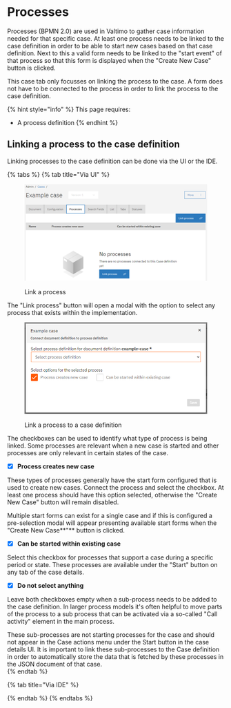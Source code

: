 # Processes

Processes (BPMN 2.0) are used in Valtimo to gather case information needed for that specific case. At least one process needs to be linked to the case definition in order to be able to start new cases based on that case definition. Next to this a valid form needs to be linked to the "start event" of that process so that this form is displayed when the "Create New Case" button is clicked.

This case tab only focusses on linking the process to the case. A form does not have to be connected to the process in order to link the process to the case definition.

{% hint style="info" %}
This page requires:

* A process definition
{% endhint %}

## Linking a process to the case definition

Linking processes to the case definition can be done via the UI or the IDE.

{% tabs %}
{% tab title="Via UI" %}
<figure><img src="../../.gitbook/assets/image (32).png" alt=""><figcaption><p>Link a process</p></figcaption></figure>

The "Link process" button will open a modal with the option to select any process that exists within the implementation.



<div align="left" data-full-width="false">

<figure><img src="../../.gitbook/assets/image (33).png" alt=""><figcaption><p>Link a process to a case definition</p></figcaption></figure>

</div>

The checkboxes can be used to identify what type of process is being linked. Some processes are relevant when a new case is started and other processes are only relevant in certain states of the case.\
&#x20;

* [x] **Process creates new case**

These types of processes generally have the start form configured that is used to create new cases. Connect the process and select the checkbox. At least one process should have this option selected, otherwise the "Create New Case" button will remain disabled.

Multiple start forms can exist for a single case and if this is configured a pre-selection modal will appear presenting available start forms when the "Create New Case**"** button is clicked.\
&#x20;

* [x] **Can be started within existing case**

Select this checkbox for processes that support a case during a specific period or state. These processes are available under the "Start" button on any tab of the case details.\
&#x20;

* [x] **Do not select anything**

Leave both checkboxes empty when a sub-process needs to be added to the case definition. In larger process models it's often helpful to move parts of the process to a sub process that can be activated via a so-called "Call activity" element in the main process.

These sub-processes are not starting processes for the case and should not appear in the Case actions menu under the Start button in the case details UI. It is important to link these sub-processes to the Case definition in order to automatically store the data that is fetched by these processes in the JSON document of that case.\
&#x20;
{% endtab %}

{% tab title="Via IDE" %}

{% endtab %}
{% endtabs %}

